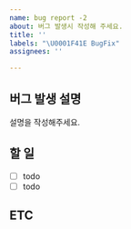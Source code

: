```yaml
---
name: bug report -2
about: 버그 발생시 작성해 주세요.
title: ''
labels: "\U0001F41E BugFix"
assignees: ''

---
```


## 버그 발생 설명
설명을 작성해주세요. 

## 할 일
- [ ] todo
- [ ] todo 

## ETC
